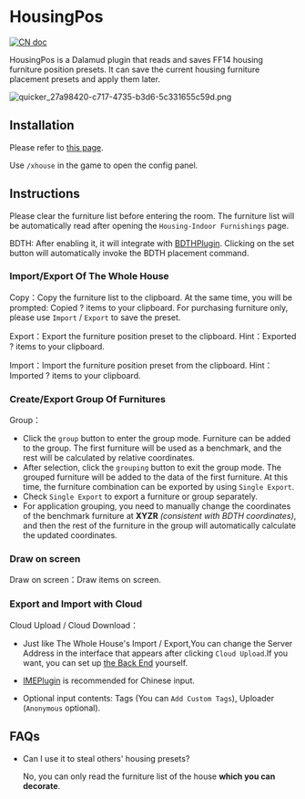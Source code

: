 # HousingPos
[![CN doc](https://img.shields.io/badge/doc-%E4%B8%AD%E6%96%87-brightgreen)](https://github.com/Bluefissure/HousingPos/blob/master/README_CN.md)

HousingPos is a Dalamud plugin that reads and saves FF14 housing furniture position presets. It can save the current housing furniture placement presets and apply them later.

![quicker_27a98420-c717-4735-b3d6-5c331655c59d.png](https://i.loli.net/2021/01/18/GS6HkexFmKjJn5v.png)

## Installation

Please refer to [this page](https://github.com/Bluefissure/DalamudPlugins/tree/Bluefissure).

Use `/xhouse` in the game to open the config panel.

## Instructions

Please clear the furniture list before entering the room. The furniture list will be automatically read after opening the `Housing-Indoor Furnishings` page.

BDTH: After enabling it, it will integrate with [BDTHPlugin](https://github.com/LeonBlade/BDTHPlugin). Clicking on the set button will automatically invoke the BDTH placement command.

### Import/Export Of The Whole House

Copy：Copy the furniture list to the clipboard. At the same time, you will be prompted: Copied ? items to your clipboard. For purchasing furniture only, please use `Import` / `Export` to save the preset.

Export：Export the furniture position preset to the clipboard. Hint：Exported ? items to your clipboard.

Import：Import the furniture position preset from the clipboard. Hint：Imported ? items to your clipboard.  

### Create/Export Group Of Furnitures

Group：
- Click the `group` button to enter the group mode. Furniture can be added to the group. The first furniture will be used as a benchmark, and the rest will be calculated by relative coordinates.    
- After selection, click the `grouping` button to exit the group mode. The grouped furniture will be added to the data of the first furniture. At this time, the furniture combination can be exported by using `Single Export`.
- Check `Single Export` to export a furniture or group separately.  
- For application grouping, you need to manually change the coordinates of the benchmark furniture at **XYZR** *(consistent with BDTH coordinates)*, and then the rest of the furniture in the group will automatically calculate the updated coordinates.  
### Draw on screen

Draw on screen：Draw items on screen.  

### Export and Import with Cloud

Cloud Upload / Cloud Download：
- Just like The Whole House's Import / Export,You can change the Server Address in the interface that appears after clicking `Cloud Upload`.If you want, you can set up [the Back End](https://github.com/lclichen/BackendForHousingPos) yourself.

- [IMEPlugin](https://github.com/Bluefissure/IMEPlugin) is recommended for Chinese input.

- Optional input contents: Tags (You can `Add Custom Tags`), Uploader (`Anonymous` optional).

## FAQs

- Can I use it to steal others' housing presets?

  No, you can only read the furniture list of the house **which you can decorate**.
